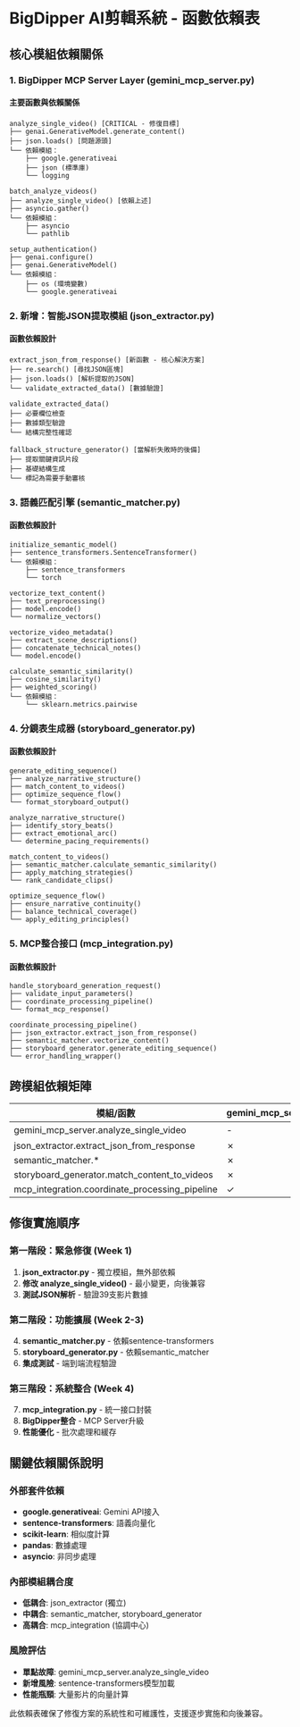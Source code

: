 # BigDipper AI剪輯系統 - 函數依賴表

## 核心模組依賴關係

### 1. BigDipper MCP Server Layer (gemini_mcp_server.py)

#### 主要函數與依賴關係

```
analyze_single_video() [CRITICAL - 修復目標]
├── genai.GenerativeModel.generate_content()
├── json.loads() [問題源頭]
└── 依賴模組：
    ├── google.generativeai
    ├── json (標準庫)
    └── logging

batch_analyze_videos() 
├── analyze_single_video() [依賴上述]
├── asyncio.gather()
└── 依賴模組：
    ├── asyncio
    └── pathlib

setup_authentication()
├── genai.configure()
├── genai.GenerativeModel()
└── 依賴模組：
    ├── os (環境變數)
    └── google.generativeai
```

### 2. 新增：智能JSON提取模組 (json_extractor.py)

#### 函數依賴設計

```
extract_json_from_response() [新函數 - 核心解決方案]
├── re.search() [尋找JSON區塊]
├── json.loads() [解析提取的JSON]
└── validate_extracted_data() [數據驗證]

validate_extracted_data()
├── 必要欄位檢查
├── 數據類型驗證
└── 結構完整性確認

fallback_structure_generator() [當解析失敗時的後備]
├── 提取關鍵資訊片段
├── 基礎結構生成
└── 標記為需要手動審核
```

### 3. 語義匹配引擎 (semantic_matcher.py)

#### 函數依賴設計

```
initialize_semantic_model()
├── sentence_transformers.SentenceTransformer()
└── 依賴模組：
    ├── sentence_transformers
    └── torch

vectorize_text_content()
├── text_preprocessing()
├── model.encode()
└── normalize_vectors()

vectorize_video_metadata()
├── extract_scene_descriptions()
├── concatenate_technical_notes()
└── model.encode()

calculate_semantic_similarity()
├── cosine_similarity()
├── weighted_scoring()
└── 依賴模組：
    └── sklearn.metrics.pairwise
```

### 4. 分鏡表生成器 (storyboard_generator.py)

#### 函數依賴設計

```
generate_editing_sequence()
├── analyze_narrative_structure()
├── match_content_to_videos()
├── optimize_sequence_flow()
└── format_storyboard_output()

analyze_narrative_structure()
├── identify_story_beats()
├── extract_emotional_arc()
└── determine_pacing_requirements()

match_content_to_videos()
├── semantic_matcher.calculate_semantic_similarity()
├── apply_matching_strategies()
└── rank_candidate_clips()

optimize_sequence_flow()
├── ensure_narrative_continuity()
├── balance_technical_coverage()
└── apply_editing_principles()
```

### 5. MCP整合接口 (mcp_integration.py)

#### 函數依賴設計

```
handle_storyboard_generation_request()
├── validate_input_parameters()
├── coordinate_processing_pipeline()
└── format_mcp_response()

coordinate_processing_pipeline()
├── json_extractor.extract_json_from_response()
├── semantic_matcher.vectorize_content()
├── storyboard_generator.generate_editing_sequence()
└── error_handling_wrapper()
```

## 跨模組依賴矩陣

| 模組/函數 | gemini_mcp_server | json_extractor | semantic_matcher | storyboard_generator | mcp_integration |
|----------|-------------------|----------------|------------------|---------------------|-----------------|
| gemini_mcp_server.analyze_single_video | - | ✓ (新增依賴) | ✗ | ✗ | ✗ |
| json_extractor.extract_json_from_response | ✗ | - | ✗ | ✗ | ✗ |
| semantic_matcher.* | ✗ | ✗ | - | ✗ | ✗ |
| storyboard_generator.match_content_to_videos | ✗ | ✗ | ✓ | - | ✗ |
| mcp_integration.coordinate_processing_pipeline | ✓ | ✓ | ✓ | ✓ | - |

## 修復實施順序

### 第一階段：緊急修復 (Week 1)
1. **json_extractor.py** - 獨立模組，無外部依賴
2. **修改 analyze_single_video()** - 最小變更，向後兼容
3. **測試JSON解析** - 驗證39支影片數據

### 第二階段：功能擴展 (Week 2-3)
4. **semantic_matcher.py** - 依賴sentence-transformers
5. **storyboard_generator.py** - 依賴semantic_matcher
6. **集成測試** - 端到端流程驗證

### 第三階段：系統整合 (Week 4)
7. **mcp_integration.py** - 統一接口封裝
8. **BigDipper整合** - MCP Server升級
9. **性能優化** - 批次處理和緩存

## 關鍵依賴關係說明

### 外部套件依賴
- **google.generativeai**: Gemini API接入
- **sentence-transformers**: 語義向量化
- **scikit-learn**: 相似度計算
- **pandas**: 數據處理
- **asyncio**: 非同步處理

### 內部模組耦合度
- **低耦合**: json_extractor (獨立)
- **中耦合**: semantic_matcher, storyboard_generator
- **高耦合**: mcp_integration (協調中心)

### 風險評估
- **單點故障**: gemini_mcp_server.analyze_single_video
- **新增風險**: sentence-transformers模型加載
- **性能瓶頸**: 大量影片的向量計算

此依賴表確保了修復方案的系統性和可維護性，支援逐步實施和向後兼容。